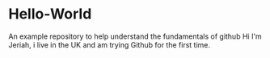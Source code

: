 # Hello-World
An example repository to help understand the fundamentals of github
Hi I'm Jeriah, i live in the UK and am trying Github for the first time.
